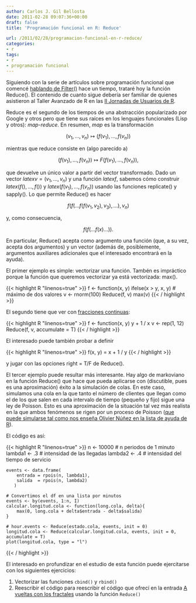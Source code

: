```yaml
---
author: Carlos J. Gil Bellosta
date: 2011-02-28 09:07:36+00:00
draft: false
title: 'Programación funcional en R: Reduce'

url: /2011/02/28/programacion-funcional-en-r-reduce/
categories:
- r
tags:
- r
- programación funcional
---
```


Siguiendo con la serie de artículos sobre programación funcional que comencé [hablando de Filter()](http://www.datanalytics.com/blog/2010/11/24/programacion-funcional-en-r-filter/) hace un tiempo, trataré hoy la función Reduce(). El contenido de cuanto sigue debería ser familiar de quienes asistieron al Taller Avanzado de R en las [II Jornadas de Usuarios de R](http://www.datanalytics.com/blog/2010/12/29/noticia-de-las-ii-jornadas-de-usuarios-de-r/).

Reduce es el segundo de los tiempos de una abstracción popularizado por Google y otros pero que tiene sus raíces en los lenguajes funcionales (Lisp y otros): _map-reduce_. En resumen, _map_ es la transformación


$$(v_1, \dots, v_n) \longmapsto (f(v_1), \dots, f(v_n))$$


mientras que reduce consiste en (algo parecido a)


$$(f(v_1), \dots, f(v_n))  \longmapsto F(f(v_1), \dots, f(v_n)),$$


que devuelve un único valor a partir del vector transformado. Dado un vector $latex v=(v_1, \dots, v_n)$ y una función $latex f$, sabemos cómo construir $latex (f(), \dots, f())$ y $latex (f(v_1), \dots, f(v_n))$ usando las funciones replicate() y sapply(). Lo que permite Reduce() es hacer


$$f(f(\dots f(f(v_1, v_2), v_3), \dots), v_n)$$


y, como consecuencia,


$$f(f(\dots f(x) \dots)).$$


En particular, Reduce() acepta como argumento una función (que, a su vez, acepta dos argumentos) y un vector (además de, posiblemente, argumentos auxiliares adicionales que el interesado encontrará en la ayuda).

El primer ejemplo es simple: vectorizar una función. Tambén es impráctico porque la función que queremos vectorizar ya está vectorizada: max().







{{< highlight R "linenos=true" >}}
    f <- function(x, y) ifelse(x > y, x, y)     # máximo de dos valores
    v <- rnorm(100)
    Reduce(f, v)
    max(v)
{{< / highlight >}}







El segundo tiene que ver con [fracciones continuas](http://es.wikipedia.org/wiki/Fracci%C3%B3n_continua):







{{< highlight R "linenos=true" >}}
    f <- function(x, y) y + 1 / x
    v <- rep(1, 12)
    Reduce(f, v, accumulate = T)
{{< / highlight >}}







El interesado puede también probar a definir







{{< highlight R "linenos=true" >}}
    f(x, y) = x + 1 / y
{{< / highlight >}}







y jugar con las opciones right = T/F de Reduce().

El tercer ejemplo puede resultar más interesante. Hay algo de markoviano en la función Reduce() que hace que pueda aplicarse con (discutible, pues es una aproximación) éxito a la simulación de colas. En este caso, simulamos una cola en la que tanto el número de clientes que llegan como el de los que salen en cada intervalo de tiempo (pequeño y fijo) sigue una ley de Poisson. Esto es una aproximación de la situación tal vez más realista en la que ambos fenómenos se rigen por un proceso de Poisson ([que puede simularse tal como nos enseña Olivier Núñez en la lista de ayuda de R](https://stat.ethz.ch/pipermail/r-help-es/2010-April/000891.html)).

El código es así:







{{< highlight R "linenos=true" >}}
    n <- 10000      # n periodos de 1 minuto
    lambda1 <- .3   # intensidad de las llegadas
    lambda2 <- .4   # intensidad del tiempo de servicio

    events <- data.frame(
        entrada = rpois(n, lambda1),
        salida  = rpois(n, lambda2)
       )

    # Convertimos el df en una lista por minutos
    events <- by(events, 1:n, I)
    calcular.longitud.cola <- function(long.cola, delta){
        max(0, long.cola + delta$entrada - delta$salida)
    }

    # hour.events <- Reduce(estado.cola, events, init = 0)
    longitud.cola <- Reduce(calcular.longitud.cola, events, init = 0, accumulate = T)
    plot(longitud.cola, type = "l")
{{< / highlight >}}







El interesado en profundizar en el estudio de esta función puede ejercitarse con los siguientes ejercicios:



1. Vectorizar las funciones `cbind()` y `rbind()`
2. Reescribir el código para reescribir el código que ofrecí en la entrada [A vueltas con los fractales](http://www.datanalytics.com/blog/2010/10/26/a-vueltas-con-los-fractales/) usando la función `Reduce()`

